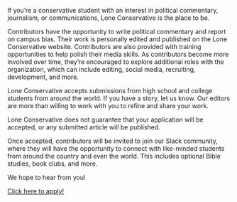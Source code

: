 If you’re a conservative student with an interest in political commentary, journalism, or communications, Lone Conservative is the place to be.

Contributors have the opportunity to write political commentary and report on campus bias. Their work is personally edited and published on the Lone Conservative website. Contributors are also provided with training opportunities to help polish their media skills. As contributors become more involved over time, they’re encouraged to explore additional roles with the organization, which can include editing, social media, recruiting, development, and more.

Lone Conservative accepts submissions from high school and college students from around the world. If you have a story, let us know. Our editors are more than willing to work with you to refine and share your work.

Lone Conservative does not guarantee that your application will be accepted, or any submitted article will be published.

Once accepted, contributors will be invited to join our Slack community, where they will have the opportunity to connect with like-minded students from around the country and even the world. This includes optional Bible studies, book clubs, and more.

We hope to hear from you!

[Click here to apply!](https://docs.google.com/forms/d/e/1FAIpQLSc8vqjfFjqwRwFhLU22MEMNNvRmuiq8UECXIRIDEvBtr0RRSw/viewform?usp=sf_link)


